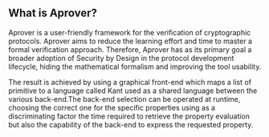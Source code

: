 ## What is Aprover?
Aprover is a user-friendly framework for the verification of cryptographic protocols. Aprover aims to reduce the learning effort and time to master a formal verification approach. Therefore, Aprover has as its primary goal a broader adoption of Security by Design in the protocol development lifecycle, hiding the mathematical formalism and improving the tool usability.

The result is achieved by using a graphical front-end which maps a list of primitive to a language called Kant used as a shared language between the various back-end.The back-end selection can be operated at runtime, choosing the correct one for the specific properties using as a discriminating factor the time required to retrieve the property evaluation but also the capability of the back-end to express the requested property.
